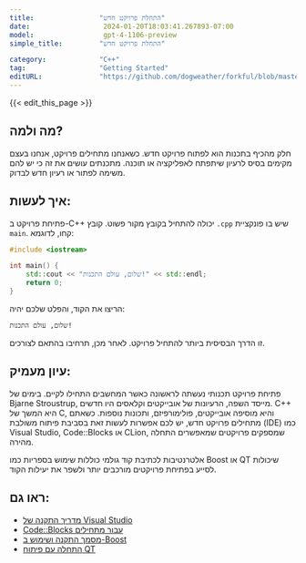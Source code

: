 ```yaml
---
title:                "התחלת פרויקט חדש"
date:                  2024-01-20T18:03:41.267893-07:00
model:                 gpt-4-1106-preview
simple_title:         "התחלת פרויקט חדש"

category:             "C++"
tag:                  "Getting Started"
editURL:              "https://github.com/dogweather/forkful/blob/master/content/he/cpp/starting-a-new-project.md"
---
```


{{< edit_this_page >}}

## מה ולמה?
חלק מהכיף בתכנות הוא לפתוח פרויקט חדש. כשאנחנו מתחילים פרויקט, אנחנו בעצם מקימים בסיס לרעיון שיתפתח לאפליקציה או תוכנה. מתכנתים עושים את זה כי יש להם משימה לפתור או רעיון חדש לבדוק.

## איך לעשות:
פתיחת פרויקט ב-C++ יכולה להתחיל בקובץ מקור פשוט. קובץ `.cpp` שיש בו פונקציית `main`. קחו, לדוגמא:

```C++
#include <iostream>

int main() {
    std::cout << "שלום, עולם התכנות!" << std::endl;
    return 0;
}
```

הריצו את הקוד, והפלט שלכם יהיה:

```
שלום, עולם התכנות!
```

זו הדרך הבסיסית ביותר להתחיל פרויקט. לאחר מכן, תרחיבו בהתאם לצורכים.

## עיון מעמיק:
פתיחת פרויקט תכנותי נעשתה לראשונה כאשר המחשבים התחילו לקיים. בימים של Bjarne Stroustrup, מייסד השפה, הרעיונות של אובייקטים וקלאסים היו חדשים. C++ היא המשך של C, והיא מוסיפה אובייקטים, פולימורפיזם, ותכונות נוספות. כשאתם מתחילים פרויקט חדש, יש לכם אפשרות לעשות זאת בסביבת פיתוח משולבת (IDE) כמו Visual Studio, Code::Blocks או CLion, שמספקים פרויקטים שמאפשרים התחלה מהירה.

אלטרנטיבות לכתיבת קוד גולמי כוללות שימוש בספריות כמו Boost או QT שיכולות לסייע בפתיחת פרויקטים מורכבים יותר ולשפר את יעילות הקוד.

## ראו גם:
- [מדריך התקנה של Visual Studio](https://docs.microsoft.com/en-us/visualstudio/install/install-visual-studio?view=vs-2019)
- [Code::Blocks עבור מתחילים](http://www.codeblocks.org/downloads/26)
- [מסמך התקנה ושימוש ב-Boost](https://www.boost.org/doc/libs)
- [התחלה עם פיתוח QT](https://www.qt.io/product/development-tools)
